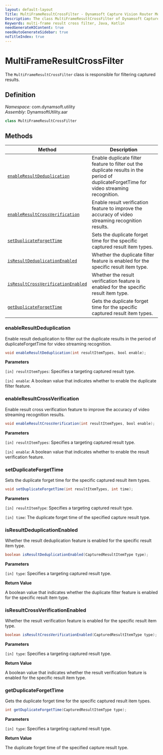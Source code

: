 ```yaml
---
layout: default-layout
Title: MultiFrameResultCrossFilter - Dynamsoft Capture Vision Router Module Android Edition API Reference
Description: The class MultiFrameResultCrossFilter of Dynamsoft Capture Vision Router Module is responsible for filtering captured results.
Keywords: multi-frame result cross filter, Java, Kotlin
needGenerateH3Content: true
needAutoGenerateSidebar: true
noTitleIndex: true
---
```


# MultiFrameResultCrossFilter

The `MultiFrameResultCrossFilter` class is responsible for filtering captured results.

## Definition

*Namespace:* com.dynamsoft.utility  
*Assembly:* DynamsoftUtility.aar

```java
class MultiFrameResultCrossFilter
```

## Methods

| Method | Description |
| ------ | ----------- |
| [`enableResultDeduplication`](#enableresultdeduplication) | Enable duplicate filter feature to filter out the duplicate results in the period of duplicateForgetTime for video streaming recognition. |
| [`enableResultCrossVerification`](#enableresultcrossverification) | Enable result verification feature to improve the accuracy of video streaming recognition results. |
| [`setDuplicateForgetTime`](#setduplicateforgettime) | Sets the duplicate forget time for the specific captured result item types. |
| [`isResultDeduplicationEnabled`](#isresultdeduplicationenabled) | Whether the duplicate filter feature is enabled for the specific result item type. |
| [`isResultCrossVerificationEnabled`](#isresultcrossverificationenabled) | Whether the result verification feature is enabled for the specific result item type. |
| [`getDuplicateForgetTime`](#getduplicateforgettime) | Gets the duplicate forget time for the specific captured result item types. |

### enableResultDeduplication

Enable result deduplication to filter out the duplicate results in the period of duplicateForgetTime for video streaming recognition.

```java
void enableResultDeduplication(int resultItemTypes, bool enable);
```

**Parameters**

`[in] resultItemTypes`: Specifies a targeting captured result type.  

`[in] enable`: A boolean value that indicates whether to enable the duplicate filter feature.

### enableResultCrossVerification

Enable result cross verification feature to improve the accuracy of video streaming recognition results.

```java
void enableResultCrossVerification(int resultItemTypes, bool enable);
```

**Parameters**

`[in] resultItemTypes`: Specifies a targeting captured result type.  

`[in] enable`: A boolean value that indicates whether to enable the result verification feature.

### setDuplicateForgetTime

Sets the duplicate forget time for the specific captured result item types.

```java
void setDuplicateForgetTime(int resultItemTypes, int time);
```

**Parameters**

`[in] resultItemType`: Specifies a targeting captured result type.  

`[in] time`: The duplicate forget time of the specified capture result type.

### isResultDeduplicationEnabled

Whether the result deduplication feature is enabled for the specific result item type.

```java
boolean isResultDeduplicationEnabled(CapturedResultItemType type);
```

**Parameters**

`[in] type`: Specifies a targeting captured result type.

**Return Value**

A boolean value that indicates whether the duplicate filter feature is enabled for the specific result item type.

### isResultCrossVerificationEnabled

Whether the result verification feature is enabled for the specific result item type.

```java
boolean isResultCrossVerificationEnabled(CapturedResultItemType type);
```

**Parameters**

`[in] type`: Specifies a targeting captured result type.

**Return Value**

A boolean value that indicates whether the result verification feature is enabled for the specific result item type.

### getDuplicateForgetTime

Gets the duplicate forget time for the specific captured result item types.

```java
int getDuplicateForgetTime(CapturedResultItemType type);
```

**Parameters**

`[in] type`: Specifies a targeting captured result type.

**Return Value**

The duplicate forget time of the specified capture result type.
